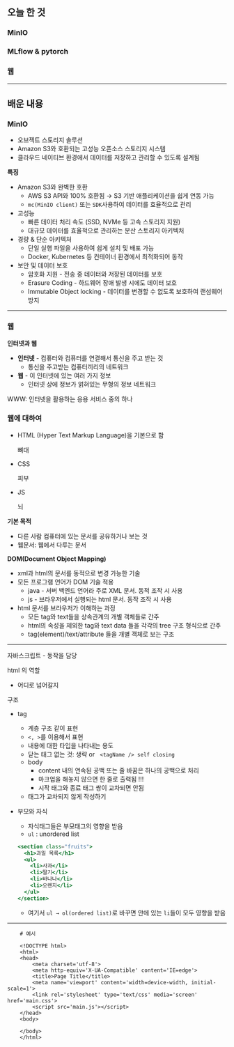 ## 오늘 한 것

### MinIO

### MLflow & pytorch

### 웹

---

## 배운 내용

### MinIO

- 오브젝트 스토리지 솔루션
- Amazon S3와 호환되는 고성능 오픈소스 스토리지 시스템
- 클라우드 네이티브 환경에서 데이터를 저장하고 관리할 수 있도록 설계됨

**특징**

- Amazon S3와 완벽한 호환
    - AWS S3 API와 100% 호환됨 → S3 기반 애플리케이션을 쉽게 연동 가능
    - `mc(MinIO client)` 또는 `SDK`사용하여 데이터를 효율적으로 관리
- 고성능
    - 빠른 데이터 처리 속도 (SSD, NVMe 등 고속 스토리지 지원)
    - 대규모 데이터를 효율적으로 관리하는 분산 스토리지 아키텍처
- 경량 & 단순 아키텍처
    - 단일 실행 파일을 사용하여 쉽게 설치 및 배포 가능
    - Docker, Kubernetes 등 컨테이너 환경에서 최적화되어 동작
- 보안 및 데이터 보호
    - 암호화 지원 - 전송 중 데이터와 저장된 데이터를 보호
    - Erasure Coding - 하드웨어 장애 발생 시에도 데이터 보호
    - Immutable Object locking - 데이터를 변경할 수 없도록 보호하여 랜섬웨어 방지

---

### 웹

**인터넷과 웹**

- **인터넷** - 컴퓨터와 컴퓨터를 연결해서 통신을 주고 받는 것
    - 통신을 주고받는 컴퓨터끼리의 네트워크
- **웹** - 이 인터넷에 있는 여러 가지 정보
    - 인터넷 상에 정보가 얽혀있는 무형의 정보 네트워크

WWW: 인터넷을 활용하는 응용 서비스 중의 하나

### 웹에 대하여

- HTML (Hyper Text Markup Language)을 기본으로 함
    
    뼈대
    
- CSS
    
    피부
    
- JS
    
    뇌
    

**기본 목적**

- 다른 사람 컴퓨터에 있는 문서를 공유하거나 보는 것
- 웹문서: 웹에서 다루는 문서

**DOM(Document Object Mapping)**

- xml과 html의 문서를 동적으로 변경 가능한 기술
- 모든 프로그램 언어가 DOM 기술 적용
    - java - 서버 백엔드 언어라 주로 XML 문서. 동적 조작 시 사용
    - js - 브라우저에서 실행되는 html 문서. 동작 조작 시 사용
- html 문서를 브라우저가 이해하는 과정
    - 모든 tag와 text들을 상속관계의 개별 객체들로 간주
    - html의 속성을 제외한 tag와 text data 들을 각각의 tree 구조 형식으로 간주
    - tag(element)/text/attribute 들을 개별 객체로 보는 구조

***

자바스크립트 - 동작을 담당

html 의 역할

- 어디로 넘어갈지

구조

- tag
    - 계층 구조 같이 표현
    - `<, >`를 이용해서 표현
    - 내용에 대한 타입을 나타내는 용도
    - 닫는 태그 없는 것: 생략 or   `<tagName /> self closing`
    - body
        - content 내의 연속된 공백 또는 줄 바꿈은 하나의 공백으로 처리
        - 마크업을 해놓지 않으면 한 줄로 출력됨 !!!
        - 시작 태그와 종료 태그 쌍이 교차되면 안됨
    - 태그가 교차되지 않게 작성하기
- 부모와 자식
    - 자식태그들은 부모태그의 영향을 받음
    - `ul` : unordered list
    
    ```jsx
    <section class="fruits">
      <h1>과일 목록</h1>
      <ul>
        <li>사과</li>
        <li>딸기</li>
        <li>바나나</li>
        <li>오렌지</li>
      </ul>
    </section>
    ```
    
    - 여기서 `ul → ol(ordered list)`로 바꾸면 안에 있는 `li`들이 모두 영향을 받음

***

        # 예시
        
        <!DOCTYPE html>
        <html>
        <head>
            <meta charset='utf-8'>
            <meta http-equiv='X-UA-Compatible' content='IE=edge'>
            <title>Page Title</title>
            <meta name='viewport' content='width=device-width, initial-scale=1'>
            <link rel='stylesheet' type='text/css' media='screen' href='main.css'>
            <script src='main.js'></script>
        </head>
        <body>
            
        </body>
        </html>
